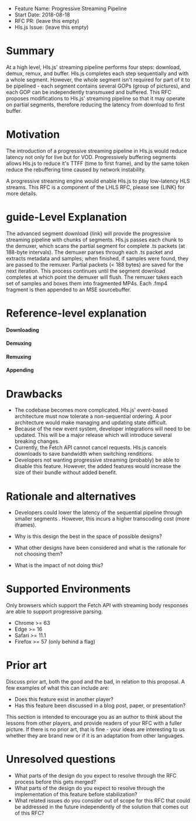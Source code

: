 - Feature Name: Progressive Streaming Pipeline
- Start Date: 2018-08-18
- RFC PR: (leave this empty)
- Hls.js Issue: (leave this empty)

# Summary
[summary]: #summary

At a high level, Hls.js' streaming pipeline performs four steps: download, demux, remux, and buffer. Hls.js completes each step sequentially and with a whole segment. However, the whole segment isn't required for part of it to be pipelined - each segment contains several GOPs (group of pictures), and each GOP can be independently transmuxed and buffered. This RFC proposes modifications to Hls.js' streaming pipeline so that it may operate on partial segments, therefore reducing the latency from download to first buffer.

# Motivation
[motivation]: #motivation

The introduction of a progressive streaming pipeline in Hls.js would reduce latency not only for live but for VOD. Progressively buffering segments allows Hls.js to reduce it's TTFF (time to first frame), and by the same token reduce the rebuffering time caused by network instability.

A progressive streaming engine would enable Hls.js to play low-latency HLS streams. This RFC is a component of the LHLS RFC, please see {LINK} for more details.


# guide-Level Explanation
[guide-level-explanation]: #guide-level-explanation

The advanced segment download {link} will provide the progressive streaming pipeline with chunks of segments. Hls.js passes each chunk to the demuxer, which scans the partial segment for complete .ts packets (at 188-byte intervals). The demuxer parses through each .ts packet and extracts metadata and samples; when finished, if samples were found, they are passed to the remuxer. Partial packets (< 188 bytes) are saved for the next iteration. This process continues until the segment download completes at which point the demuxer will flush. The remuxer takes each set of samples and boxes them into fragmented MP4s. Each .fmp4 fragment is then appended to an MSE sourcebuffer.

# Reference-level explanation
[reference-level-explanation]: #reference-level-explanation

#### Downloading

#### Demuxing

#### Remuxing

#### Appending

# Drawbacks
[drawbacks]: #drawbacks

- The codebase becomes more complicated. Hls.js' event-based architecture must now tolerate a non-sequential ordering. A poor architecture would make managing and updating state difficult.
- Because of the new event system, developer integrations will need to be updated. This will be a major release which will introduce several breaking changes.
- Currently, the Fetch API cannot cancel requests. Hls.js cancels downloads to save bandwidth when switching renditions.
- Developers not wanting progressive streaming (probably) be able to disable this feature. However, the added features would increase the size of their bundle without added benefit.

# Rationale and alternatives
[rationale-and-alternatives]: #rationale-and-alternatives

- Developers could lower the latency of the sequential pipeline through smaller segments . However, this incurs a higher transcoding cost (more iframes).

- Why is this design the best in the space of possible designs?
- What other designs have been considered and what is the rationale for not choosing them?
- What is the impact of not doing this?

# Supported Environments
[supported-environments]: #supported-environments

Only browsers which support the Fetch API with streaming body responses are able to support progressive parsing.

- Chrome >= 63
- Edge >= 16
- Safari >= 11.1
- Firefox >= 57 (only behind a flag)

# Prior art
[prior-art]: #prior-art

Discuss prior art, both the good and the bad, in relation to this proposal.
A few examples of what this can include are:

- Does this feature exist in another player?
- Has this feature been discussed in a blog post, paper, or presentation?

This section is intended to encourage you as an author to think about the lessons from other players, and provide readers of your RFC with a fuller picture.
If there is no prior art, that is fine - your ideas are interesting to us whether they are brand new or if it is an adaptation from other languages.

# Unresolved questions
[unresolved-questions]: #unresolved-questions

- What parts of the design do you expect to resolve through the RFC process before this gets merged?
- What parts of the design do you expect to resolve through the implementation of this feature before stabilization?
- What related issues do you consider out of scope for this RFC that could be addressed in the future independently of the solution that comes out of this RFC?
